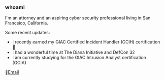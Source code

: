 ### whoami

I'm an attorney and an aspiring cyber security professional living in San Francsico, California.

Some recent updates:
- I recently earned my GIAC Certified Incident Handler (GCIH) certification🎉
- I had a wonderful time at The Diana Initiative and DefCon 32
- I am currently studying for the GIAC Intrusion Analyst certification (GCIA)


📧<a href = "mailto:simonechristen@duck.com">Email </a>



